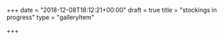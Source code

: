 +++
date = "2018-12-08T18:12:21+00:00"
draft = true
title = "stockings in progress"
type = "galleryItem"

+++
